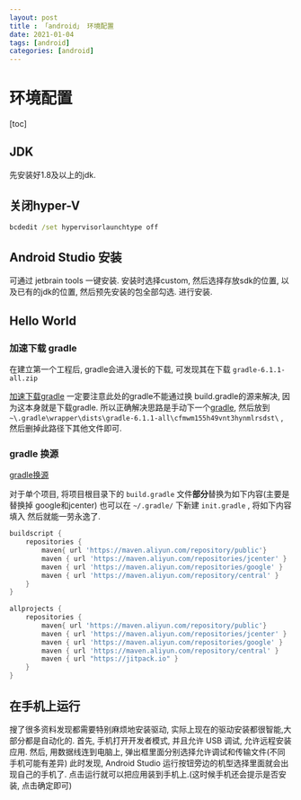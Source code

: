```yaml
---
layout: post
title : 「android」 环境配置
date: 2021-01-04
tags: [android]
categories: [android]
---
```

# 环境配置

[toc]

## JDK

先安装好1.8及以上的jdk.

## 关闭hyper-V

``` cmd
bcdedit /set hypervisorlaunchtype off
```

## Android Studio 安装

可通过  jetbrain tools 一键安装. 安装时选择custom, 然后选择存放sdk的位置, 以及已有的jdk的位置, 然后预先安装的包全部勾选. 进行安装.

##  Hello World

### 加速下载 gradle

在建立第一个工程后, gradle会进入漫长的下载, 可发现其在下载 `gradle-6.1.1-all.zip`

[加速下载gradle](https://blog.csdn.net/star_of_science/article/details/107721891)
一定要注意此处的gradle不能通过换 build.gradle的源来解决, 因为这本身就是下载gradle. 所以正确解决思路是手动下一个[gradle](https://downloads.gradle-dn.com/distributions/gradle-6.1.1-all.zip), 然后放到 `~\.gradle\wrapper\dists\gradle-6.1.1-all\cfmwm155h49vnt3hynmlrsdst\` , 然后删掉此路径下其他文件即可.

### gradle 换源

[gradle换源](https://blog.csdn.net/qq_41080414/article/details/105976179)

对于单个项目, 将项目根目录下的 `build.gradle` 文件**部分**替换为如下内容(主要是替换掉 google和jcenter)
也可以在 `~/.gradle/` 下新建 `init.gradle` , 将如下内容填入 然后就能一劳永逸了.

``` gradle
buildscript {
    repositories {
        maven{ url 'https://maven.aliyun.com/repository/public'}
        maven { url 'https://maven.aliyun.com/repositories/jcenter' }
        maven { url 'https://maven.aliyun.com/repositories/google' }
        maven { url 'https://maven.aliyun.com/repository/central' }
    }
}
    
allprojects {
    repositories {
        maven{ url 'https://maven.aliyun.com/repository/public'}
        maven { url 'https://maven.aliyun.com/repositories/jcenter' }
        maven { url 'https://maven.aliyun.com/repositories/google' }
        maven { url 'https://maven.aliyun.com/repository/central' }
        maven { url "https://jitpack.io" }
    }
}
```

## 在手机上运行

搜了很多资料发现都需要特别麻烦地安装驱动, 实际上现在的驱动安装都很智能,大部分都是自动化的.
首先, 手机打开开发者模式, 并且允许 USB 调试, 允许远程安装应用. 然后, 用数据线连到电脑上, 弹出框里面分别选择允许调试和传输文件(不同手机可能有差异)
此时发现, Android Studio 运行按钮旁边的机型选择里面就会出现自己的手机了. 点击运行就可以把应用装到手机上.(这时候手机还会提示是否安装, 点击确定即可)
